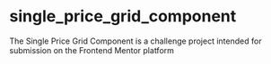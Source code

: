 ﻿# single_price_grid_component
The Single Price Grid Component is a challenge project intended for submission on the Frontend Mentor platform
